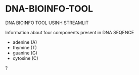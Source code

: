 # DNA-BIOINFO-TOOL
DNA BIOINFO TOOL USINH STREAMLIT

Information about four components present in DNA SEQENCE
<ul>
  <li>adenine (A)</li>
  <li>thymine (T)</li>
<li>guanine (G)</li>
<li>cytosine (C)</li>

</ul>?

